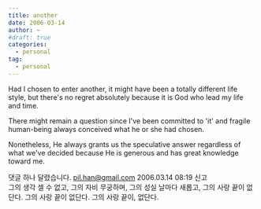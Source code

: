 ```yaml
---
title: another
date: 2006-03-14
author: ~
#draft: true
categories:
  - personal
tag:
  - personal
---
```




Had I chosen to enter another, it might have been a totally different life style, but there's no regret absolutely because it is God who lead my life and time.

There might remain a question since I've been committed to 'it' and fragile human-being always conceived what he or she had chosen.

Nonetheless, He always grants us the speculative answer regardless of what we've decided because He is generous and has great knowledge toward me. 


 댓글 하나 달렸습니다.
pil.han@gmail.com 2006.03.14 08:19 신고   
그의 생각 셀 수 없고, 그의 자비 무궁하며, 그의 성실 날마다 새롭고, 그의 사랑 끝이 없단다. 그의 사랑 끝이 없단다. 그의 사랑 끝이, 없단다.





